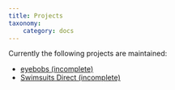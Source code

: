 ```yaml
---
title: Projects
taxonomy:
    category: docs
---
```


Currently the following projects are maintained:
* [eyebobs (incomplete)](/eyebobs)
* [Swimsuits Direct (incomplete)](/swimsuits)